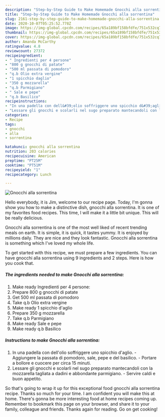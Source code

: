 ```yaml
---
description: "Step-by-Step Guide to Make Homemade Gnocchi alla sorrentina"
title: "Step-by-Step Guide to Make Homemade Gnocchi alla sorrentina"
slug: 2161-step-by-step-guide-to-make-homemade-gnocchi-alla-sorrentina
date: 2020-10-07T05:25:52.778Z
image: https://img-global.cpcdn.com/recipes/65a189bf158bfdfe/751x532cq70/gnocchi-alla-sorrentina-recipe-main-photo.jpg
thumbnail: https://img-global.cpcdn.com/recipes/65a189bf158bfdfe/751x532cq70/gnocchi-alla-sorrentina-recipe-main-photo.jpg
cover: https://img-global.cpcdn.com/recipes/65a189bf158bfdfe/751x532cq70/gnocchi-alla-sorrentina-recipe-main-photo.jpg
author: Amanda McCarthy
ratingvalue: 4.8
reviewcount: 27372
recipeingredient:
- " Ingredienti per 4 persone"
- "800 g gnocchi di patate"
- "500 ml passata di pomodoro"
- "q.b Olio extra vergine"
- "1 spicchio daglio"
- "350 g mozzarella"
- "q.b Parmigiano"
- " Sale e pepe"
- "q.b Basilico"
recipeinstructions:
- "In una padella con dell&#39;olio soffriggere uno spicchio d&#39;aglio. Aggiungere la passata di pomodoro, sale, pepe e del basilico. Portare a bollore e cuocere per circa 15 minuti."
- "Lessare gli gnocchi e scolarli nel sugo preparato mantecandoli con la mozzarella tagliata a dadini e abbondante parmigiano. Servire caldi e buon appetito."
categories:
- Recipe
tags:
- gnocchi
- alla
- sorrentina

katakunci: gnocchi alla sorrentina 
nutrition: 203 calories
recipecuisine: American
preptime: "PT25M"
cooktime: "PT51M"
recipeyield: "1"
recipecategory: Lunch

---
```



![Gnocchi alla sorrentina](https://img-global.cpcdn.com/recipes/65a189bf158bfdfe/751x532cq70/gnocchi-alla-sorrentina-recipe-main-photo.jpg)

Hello everybody, it is Jim, welcome to our recipe page. Today, I'm gonna show you how to make a distinctive dish, gnocchi alla sorrentina. It is one of my favorites food recipes. This time, I will make it a little bit unique. This will be really delicious.



Gnocchi alla sorrentina is one of the most well liked of recent trending meals on earth. It is simple, it is quick, it tastes yummy. It is enjoyed by millions daily. They are nice and they look fantastic. Gnocchi alla sorrentina is something which I've loved my whole life.


To get started with this recipe, we must prepare a few ingredients. You can have gnocchi alla sorrentina using 9 ingredients and 2 steps. Here is how you cook that.

<!--inarticleads1-->

##### The ingredients needed to make Gnocchi alla sorrentina:

1. Make ready  Ingredienti per 4 persone:
1. Prepare 800 g gnocchi di patate
1. Get 500 ml passata di pomodoro
1. Take q.b Olio extra vergine
1. Make ready 1 spicchio d&#39;aglio
1. Prepare 350 g mozzarella
1. Take q.b Parmigiano
1. Make ready  Sale e pepe
1. Make ready q.b Basilico




<!--inarticleads2-->

##### Instructions to make Gnocchi alla sorrentina:

1. In una padella con dell&#39;olio soffriggere uno spicchio d&#39;aglio. - Aggiungere la passata di pomodoro, sale, pepe e del basilico. - Portare a bollore e cuocere per circa 15 minuti.
1. Lessare gli gnocchi e scolarli nel sugo preparato mantecandoli con la mozzarella tagliata a dadini e abbondante parmigiano. - Servire caldi e buon appetito.




So that's going to wrap it up for this exceptional food gnocchi alla sorrentina recipe. Thanks so much for your time. I am confident you will make this at home. There's gonna be more interesting food at home recipes coming up. Remember to bookmark this page on your browser, and share it to your family, colleague and friends. Thanks again for reading. Go on get cooking!
